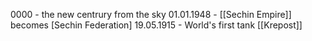 0000 - the new centrury from the sky
01.01.1948 -  [[Sechin Empire]] becomes [Sechin Federation]
19.05.1915 - World's first tank [[Krepost]]